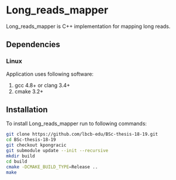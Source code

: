# Long_reads_mapper

Long_reads_mapper is C++ implementation for mapping long reads. 

## Dependencies

### Linux

Application uses following software:

1. gcc 4.8+ or clang 3.4+
2. cmake 3.2+

## Installation

To install Long_reads_mapper run to following commands:

```bash
git clone https://github.com/lbcb-edu/BSc-thesis-18-19.git
cd BSc-thesis-18-19
git checkout kpongracic
git submodule update --init --recursive
mkdir build
cd build
cmake -DCMAKE_BUILD_TYPE=Release ..
make
```

